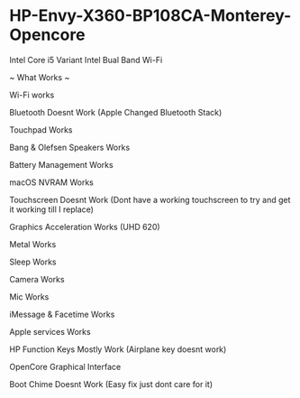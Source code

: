 # HP-Envy-X360-BP108CA-Monterey-Opencore

Intel Core i5 Variant
Intel Bual Band Wi-Fi

~ What Works ~

Wi-Fi works

Bluetooth Doesnt Work (Apple Changed Bluetooth Stack)

Touchpad Works

Bang & Olefsen Speakers Works

Battery Management Works

macOS NVRAM Works

Touchscreen Doesnt Work (Dont have a working touchscreen to try and get it working till I replace)

Graphics Acceleration Works (UHD 620)

Metal Works

Sleep Works

Camera Works

Mic Works

iMessage & Facetime Works

Apple services Works

HP Function Keys Mostly Work (Airplane key doesnt work)

OpenCore Graphical Interface

Boot Chime Doesnt Work (Easy fix just dont care for it)
